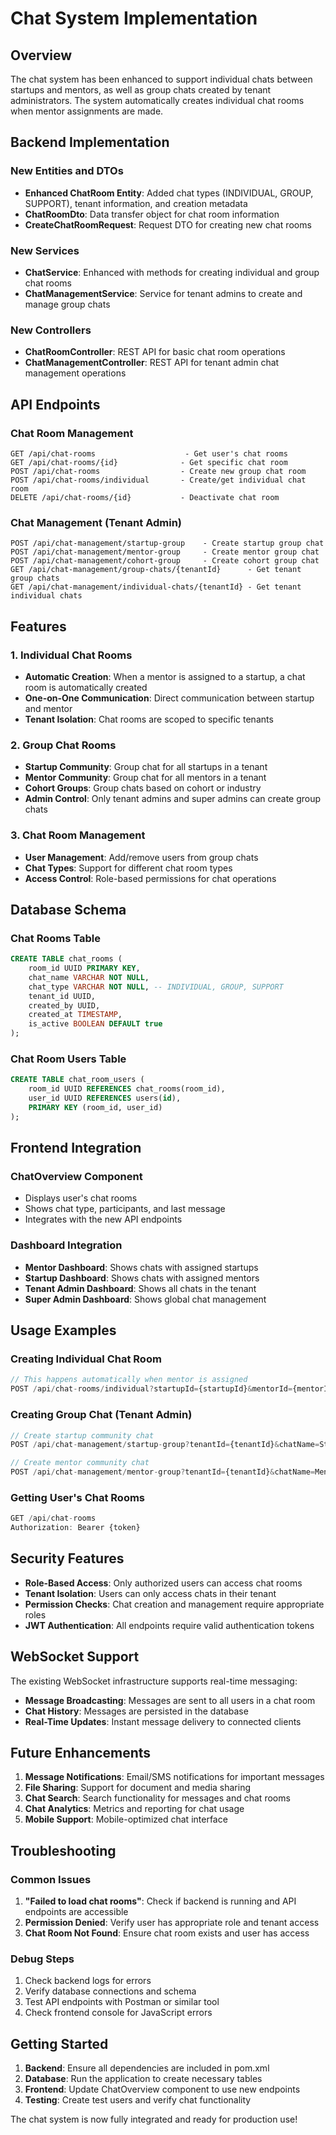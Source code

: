 # Chat System Implementation

## Overview
The chat system has been enhanced to support individual chats between startups and mentors, as well as group chats created by tenant administrators. The system automatically creates individual chat rooms when mentor assignments are made.

## Backend Implementation

### New Entities and DTOs
- **Enhanced ChatRoom Entity**: Added chat types (INDIVIDUAL, GROUP, SUPPORT), tenant information, and creation metadata
- **ChatRoomDto**: Data transfer object for chat room information
- **CreateChatRoomRequest**: Request DTO for creating new chat rooms

### New Services
- **ChatService**: Enhanced with methods for creating individual and group chat rooms
- **ChatManagementService**: Service for tenant admins to create and manage group chats

### New Controllers
- **ChatRoomController**: REST API for basic chat room operations
- **ChatManagementController**: REST API for tenant admin chat management operations

## API Endpoints

### Chat Room Management
```
GET /api/chat-rooms                    - Get user's chat rooms
GET /api/chat-rooms/{id}              - Get specific chat room
POST /api/chat-rooms                  - Create new group chat room
POST /api/chat-rooms/individual       - Create/get individual chat room
DELETE /api/chat-rooms/{id}           - Deactivate chat room
```

### Chat Management (Tenant Admin)
```
POST /api/chat-management/startup-group    - Create startup group chat
POST /api/chat-management/mentor-group     - Create mentor group chat
POST /api/chat-management/cohort-group     - Create cohort group chat
GET /api/chat-management/group-chats/{tenantId}      - Get tenant group chats
GET /api/chat-management/individual-chats/{tenantId} - Get tenant individual chats
```

## Features

### 1. Individual Chat Rooms
- **Automatic Creation**: When a mentor is assigned to a startup, a chat room is automatically created
- **One-on-One Communication**: Direct communication between startup and mentor
- **Tenant Isolation**: Chat rooms are scoped to specific tenants

### 2. Group Chat Rooms
- **Startup Community**: Group chat for all startups in a tenant
- **Mentor Community**: Group chat for all mentors in a tenant
- **Cohort Groups**: Group chats based on cohort or industry
- **Admin Control**: Only tenant admins and super admins can create group chats

### 3. Chat Room Management
- **User Management**: Add/remove users from group chats
- **Chat Types**: Support for different chat room types
- **Access Control**: Role-based permissions for chat operations

## Database Schema

### Chat Rooms Table
```sql
CREATE TABLE chat_rooms (
    room_id UUID PRIMARY KEY,
    chat_name VARCHAR NOT NULL,
    chat_type VARCHAR NOT NULL, -- INDIVIDUAL, GROUP, SUPPORT
    tenant_id UUID,
    created_by UUID,
    created_at TIMESTAMP,
    is_active BOOLEAN DEFAULT true
);
```

### Chat Room Users Table
```sql
CREATE TABLE chat_room_users (
    room_id UUID REFERENCES chat_rooms(room_id),
    user_id UUID REFERENCES users(id),
    PRIMARY KEY (room_id, user_id)
);
```

## Frontend Integration

### ChatOverview Component
- Displays user's chat rooms
- Shows chat type, participants, and last message
- Integrates with the new API endpoints

### Dashboard Integration
- **Mentor Dashboard**: Shows chats with assigned startups
- **Startup Dashboard**: Shows chats with assigned mentors
- **Tenant Admin Dashboard**: Shows all chats in the tenant
- **Super Admin Dashboard**: Shows global chat management

## Usage Examples

### Creating Individual Chat Room
```javascript
// This happens automatically when mentor is assigned
POST /api/chat-rooms/individual?startupId={startupId}&mentorId={mentorId}
```

### Creating Group Chat (Tenant Admin)
```javascript
// Create startup community chat
POST /api/chat-management/startup-group?tenantId={tenantId}&chatName=Startup Community

// Create mentor community chat
POST /api/chat-management/mentor-group?tenantId={tenantId}&chatName=Mentor Community
```

### Getting User's Chat Rooms
```javascript
GET /api/chat-rooms
Authorization: Bearer {token}
```

## Security Features

- **Role-Based Access**: Only authorized users can access chat rooms
- **Tenant Isolation**: Users can only access chats in their tenant
- **Permission Checks**: Chat creation and management require appropriate roles
- **JWT Authentication**: All endpoints require valid authentication tokens

## WebSocket Support

The existing WebSocket infrastructure supports real-time messaging:
- **Message Broadcasting**: Messages are sent to all users in a chat room
- **Chat History**: Messages are persisted in the database
- **Real-Time Updates**: Instant message delivery to connected clients

## Future Enhancements

1. **Message Notifications**: Email/SMS notifications for important messages
2. **File Sharing**: Support for document and media sharing
3. **Chat Search**: Search functionality for messages and chat rooms
4. **Chat Analytics**: Metrics and reporting for chat usage
5. **Mobile Support**: Mobile-optimized chat interface

## Troubleshooting

### Common Issues
1. **"Failed to load chat rooms"**: Check if backend is running and API endpoints are accessible
2. **Permission Denied**: Verify user has appropriate role and tenant access
3. **Chat Room Not Found**: Ensure chat room exists and user has access

### Debug Steps
1. Check backend logs for errors
2. Verify database connections and schema
3. Test API endpoints with Postman or similar tool
4. Check frontend console for JavaScript errors

## Getting Started

1. **Backend**: Ensure all dependencies are included in pom.xml
2. **Database**: Run the application to create necessary tables
3. **Frontend**: Update ChatOverview component to use new endpoints
4. **Testing**: Create test users and verify chat functionality

The chat system is now fully integrated and ready for production use!

